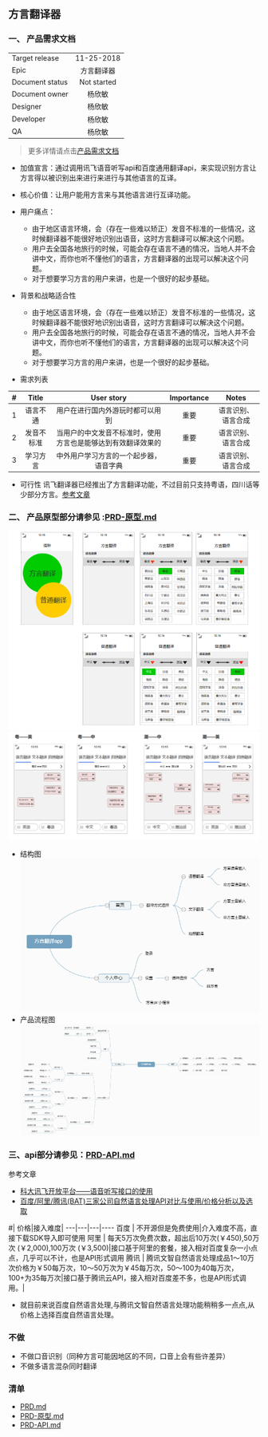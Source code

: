 ## 方言翻译器
### 一、 产品需求文档 
|       |         |
| ------------- |:-------------:|
| Target release  |11-25-2018|
| Epic      |  方言翻译器     |
| Document status | Not started      |
|Document owner|杨欣敏|
| Designer      | 杨欣敏 |
| Developer      |  杨欣敏    |
| QA |   杨欣敏   |

> 更多详情请点击[产品需求文档](/PRD.md) 
- 加值宣言：通过调用讯飞语音听写api和百度通用翻译api，来实现识别方言让方言得以被识别出来进行来进行与其他语言的互译。
- 核心价值：让用户能用方言来与其他语言进行互译功能。
- 用户痛点：
  - 由于地区语言环境，会（存在一些难以矫正）发音不标准的一些情况，这时候翻译器不能很好地识别出语音，这时方言翻译可以解决这个问题。
  - 用户去全国各地旅行的时候，可能会存在语言不通的情况，当地人并不会讲中文，而你也听不懂他们的语言，方言翻译器的出现可以解决这个问题。
  - 对于想要学习方言的用户来讲，也是一个很好的起步基础。

- 背景和战略适合性
   - 由于地区语言环境，会（存在一些难以矫正）发音不标准的一些情况，这时候翻译器不能很好地识别出语音，这时方言翻译可以解决这个问题。
   - 用户去全国各地旅行的时候，可能会存在语言不通的情况，当地人并不会讲中文，而你也听不懂他们的语言，方言翻译器的出现可以解决这个问题。
  - 对于想要学习方言的用户来讲，也是一个很好的起步基础。
- 需求列表

|    #     |    Title     |       User story     |      Importance     |      Notes     |
| ------------- |:-------------:|:-------------:|:-------------:|:-------------:|
|1       | 语言不通 | 用户在进行国内外游玩时都可以用到  | 重要 | 语言识别、语言合成|
|2         |发音不标准 |当用户的中文发音不标准时，使用方言也是能够达到有效翻译效果的|重要| 语言识别、语言合成|
|3        |学习方言 |中外用户学习方言的一个起步器，语音字典|重要| 语言识别、语言合成|
- 可行性
讯飞翻译器已经推出了方言翻译功能，不过目前只支持粤语，四川话等少部分方言。[参考文章](https://baijiahao.baidu.com/s?id=1598350854668639410&wfr=spider&for=pc) 

### 二、 产品原型部分请参见 :[PRD-原型.md](/PRD-原型.md)
![语种](img/语种.png)
![翻译界面](img/翻译界面.png)
-  结构图
![方言翻译结构图](img/方言翻译结构图app.png)
- 产品流程图
![产品流程图](img/方言翻译流程图app.png)

### 三、api部分请参见：[PRD-API.md](PRD-API.md)
参考文章
- [科大讯飞开放平台——语音听写接口的使用](https://www.cnblogs.com/jiayongji/p/5300563.html)
- [百度/阿里/腾讯(BAT)三家公司自然语言处理API对比与使用/价格分析以及选取](https://ptorch.com/news/178.html)

#| 价格|接入难度|
---|---|---|----
百度 | 不开源但是免费使用|介入难度不高，直接下载SDK导入即可使用
阿里 | 每天5万次免费次数，超出后10万次(￥450),50万次 (￥2,000),100万次 (￥3,500)|接口基于阿里的套餐，接入相对百度复杂一小点点，几乎可以不计，也是API形式调用
腾讯 | 腾讯文智自然语言处理成品1～10万次价格为￥50每万次，10～50万次为￥45每万次，50～100为40每万次，100+为35每万次|接口基于腾讯云API，接入相对百度差不多，也是API形式调用。|
- 就目前来说百度自然语言处理,与腾讯文智自然语言处理功能稍稍多一点点,从价格上选择百度自然语言处理。

### 不做
- 不做口音识别（同种方言可能因地区的不同，口音上会有些许差异）
- 不做多语言混杂同时翻译

### 清单
- [PRD.md](/PRD.md)
- [PRD-原型.md](/PRD-原型.md)
- [PRD-API.md](/PRD-API.md)



